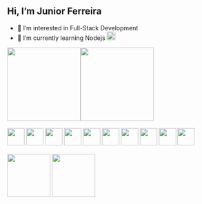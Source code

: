 ## Hi, I’m Junior Ferreira
- 👀 I’m interested in Full-Stack Development
- 🌱 I’m currently learning Nodejs <img width="20px" src="https://cdn.jsdelivr.net/gh/devicons/devicon/icons/nodejs/nodejs-original.svg" />


<!---
juniorferreira23/juniorferreira23 is a ✨ special ✨ repository because its `README.md` (this file) appears on your GitHub profile.
You can click the Preview link to take a look at your changes.
--->

<div style="display: flex; flex-position: row">
  <img style=" height:170px " src="https://github-readme-stats.vercel.app/api?username=juniorferreira23&show_icons=true&theme=radical"/>
  <img style=" height:170px " src="https://github-readme-stats.vercel.app/api/top-langs/?username=juniorferreira23&layout=compact&theme=radical"/>
</div>
</br>
<div style="display: inline_block;">
  <img width="40px" heigth="40px" src="https://cdn.jsdelivr.net/gh/devicons/devicon/icons/html5/html5-original.svg" />
  <img width="40px" heigth="40px" src="https://cdn.jsdelivr.net/gh/devicons/devicon/icons/css3/css3-original.svg" />
  <img width="40px" heigth="40px" src="https://cdn.jsdelivr.net/gh/devicons/devicon/icons/javascript/javascript-original.svg" />
  <img width="40px" heigth="40px" src="https://cdn.jsdelivr.net/gh/devicons/devicon/icons/jquery/jquery-original.svg" />
  <img width="40px" heigth="40px" src="https://cdn.jsdelivr.net/gh/devicons/devicon/icons/sass/sass-original.svg" />
  <img width="40px" heigth="40px" src="https://cdn.jsdelivr.net/gh/devicons/devicon/icons/bootstrap/bootstrap-plain-wordmark.svg" />
  <img width="40px" heigth="40px" src="https://cdn.jsdelivr.net/gh/devicons/devicon/icons/python/python-original.svg" />
  <img width="40px" heigth="40px" src="https://cdn.jsdelivr.net/gh/devicons/devicon/icons/firebase/firebase-plain-wordmark.svg" />
  <img width="40px" heigth="40px" src="https://cdn.jsdelivr.net/gh/devicons/devicon/icons/nodejs/nodejs-original.svg" />
  <img width="40px" heigth="40px" src="https://cdn.jsdelivr.net/gh/devicons/devicon/icons/mongodb/mongodb-plain.svg" />
</div>
</br>
<div style="display: inline_block;">
  <a href="https://api.whatsapp.com/send?phone=5581997453763" target="_blank"><img width="100px" heigth="100px" src="https://img.shields.io/badge/WhatsApp-25D366?style=for-the-badge&logo=whatsapp&logoColor=white" /></a>
  <a href="https://www.linkedin.com/in/junior-ferreira-988763230/" target="_blank"><img width="100px" heigth="100px" src="https://img.shields.io/badge/LinkedIn-0077B5?style=for-the-badge&logo=linkedin&logoColor=white" /></a>
</div>

